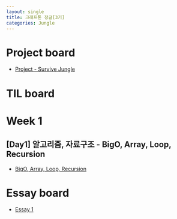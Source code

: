 ```yaml
---
layout: single
title: 크래프톤 정글[3기]
categories: Jungle
---
```


# Project board

* [Project - Survive Jungle](https://github.com/1stApplePie/survive_jungle)


# TIL board

# Week 1

## [Day1] 알고리즘, 자료구조 - BigO, Array, Loop, Recursion

* [BigO, Array, Loop, Recursion](https://1stapplepie.github.io/jungle/array_loop_recursion/)

# Essay board

* [Essay 1](https://1stapplepie.github.io/jungle/essay/)